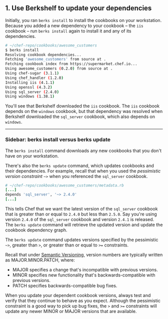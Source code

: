 ## 1. Use Berkshelf to update your dependencies

Initially, you ran `berks install` to install the cookbooks on your workstation. Because you added a new dependency to your cookbook &ndash; the `iis` cookbook &ndash; run `berks install` again to install it and any of its dependencies.

```bash
# ~/chef-repo/cookbooks/awesome_customers
$ berks install
Resolving cookbook dependencies...
Fetching 'awesome_customers' from source at .
Fetching cookbook index from https://supermarket.chef.io...
Using awesome_customers (0.2.0) from source at .
Using chef-sugar (3.1.1)
Using chef_handler (1.2.0)
Installing iis (4.1.1)
Using openssl (4.3.2)
Using sql_server (2.4.0)
Using windows (1.38.1)
```

You'll see that Berkshelf downloaded the `iis` cookbook. The `iis` cookbook depends on the `windows` cookbook, but that dependency was resolved when Berkshelf downloaded the `sql_server` cookbook, which also depends on `windows`.

<hr>

### Sidebar: berks install versus berks update

The `berks install` command downloads any new cookbooks that you don't have on your workstation.

There's also the `berks update` command, which updates cookbooks and their dependencies. For example, recall that when you used the _pessimistic version constraint_ `~>` when you referenced the `sql_server` cookbook.

```ruby
# ~/chef-repo/cookbooks/awesome_customers/metadata.rb
[...]
depends 'sql_server', '~> 2.4.0'
[...]
```

This tells Chef that we want the latest version of the `sql_server` cookbook that is greater than or equal to `2.4.0` but less than `2.5.0`. Say you're using version `2.4.0` of the `sql_server` cookbook and version `2.4.1` is released. The `berks update` command will retrieve the updated version and update the cookbook dependency graph.

The `berks update` command updates versions specified by the pessimistic `~>`, greater than `>`, or greater than or equal to `>=` constraints.

Recall that under [Semantic Versioning](http://semver.org), version numbers are typically written as MAJOR.MINOR.PATCH, where:

* MAJOR specifies a change that's incompatible with previous versions.
* MINOR specifies new functionality that's backwards-compatible with previous versions.
* PATCH specifies backwards-compatible bug fixes.

When you update your dependent cookbook versions, always test and verify that they continue to behave as you expect. Although the pessimistic constraint is a good way to pick up bug fixes, the `>` and `>=` constraints will update any newer MINOR or MAJOR versions that are available.
